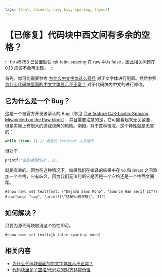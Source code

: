 ```yaml
---
tags: [font, chinese, raw, bug, spacing, layout]
---
```


# 【已修复】代码块中西文间有多余的空格？

::: tip
[\#5753](https://github.com/typst/typst/pull/5753) 已设置默认 cjk-latin-spacing 在 raw 中为 false，因此相关问题在 0.13 应该不会再出现。
:::

首先，你可能需要参考 [为什么中文字体这么奇怪](./strange-fonts.md) 对正文字体进行配置。然后参照 [为什么代码块里面的中文字体显示不正常？](./chinese-in-raw.md) 对于代码块内中文的进行修改。

## 它为什么是一个 Bug？

这是一个被官方开发者承认的 Bug（参见 [The feature CJK-Lantin-Spacing Misapplied on the Raw block](https://github.com/typst/typst/issues/5760)），并且需要注意的是，它可能看起来无关紧要，但是实际上有很大的造成误解的风险。例如，对于这种情况，这个特性就是无害的：

```cpp
while (true) {} // 典型的 Textbook 式死循环
```

但对于

```cpp
printf("这是%d段代码", 1);
```

就是有害的。因为在这种情况下，如果我们在编译的结果中在 `%d` 和 `段代码` 之间添加一个空格，它有歧义，因为我们无法判断它是否是一个空格还是一个中西文间距。

```typst
#show raw: set text(font: ("DejaVu Sans Mono", "Source Han Serif SC"))
#raw(lang: "cpp", "printf(\"这是%d段代码\", 1)")
```

## 如何解决？

只要为源代码块取消这个特性即可。

```typst no-render
#show raw: set text(cjk-latin-spacing: none)
```

## 相关内容

- [为什么代码块里面的中文字体显示不正常？](./chinese-in-raw.md)
- [代码块里多了空格/代码块的对齐非常奇怪](./code-block-justify.md)